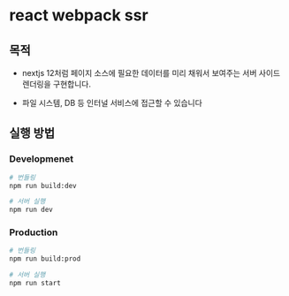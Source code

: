 # react webpack ssr

## 목적

- nextjs 12처럼 페이지 소스에 필요한 데이터를 미리 채워서 보여주는 서버 사이드 렌더링을 구현합니다.

- 파일 시스템, DB 등 인터널 서비스에 접근할 수 있습니다

## 실행 방법

### Developmenet

```bash
# 번들링
npm run build:dev

# 서버 실행
npm run dev
```

### Production

```bash
# 번들링
npm run build:prod

# 서버 실행
npm run start
```
